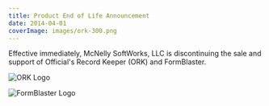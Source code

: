 ```yaml
---
title: Product End of Life Announcement
date: 2014-04-01
coverImage: images/ork-300.png
---
```


Effective immediately, McNelly SoftWorks, LLC is discontinuing the sale and support of Official's Record Keeper (ORK) and FormBlaster.

![ORK Logo](/images/ork-300.png "ORK Logo")

![FormBlaster Logo](/images/fb-300.png "FormBlaster Logo")